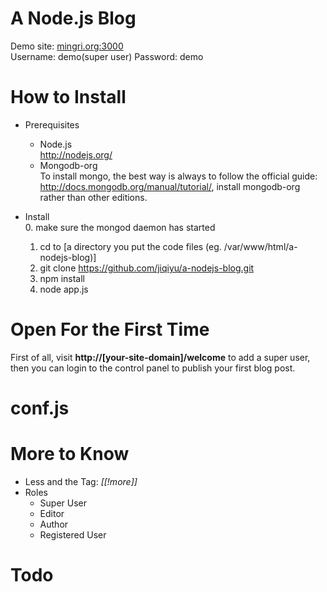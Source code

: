 # A Node.js Blog

Demo site: [mingri.org:3000](http://mingri.org:3000)  
Username: demo(super user) Password: demo  

# How to Install

* Prerequisites
  * Node.js  
    http://nodejs.org/
  * Mongodb-org  
    To install mongo, the best way is always to follow
    the official guide: http://docs.mongodb.org/manual/tutorial/,
    install mongodb-org rather than other editions.
  
* Install  
  0. make sure the mongod daemon has started
  1. cd to [a directory you put the code files (eg. /var/www/html/a-nodejs-blog)]
  2. git clone https://github.com/jiqiyu/a-nodejs-blog.git
  3. npm install
  4. node app.js

# Open For the First Time

First of all, visit **http://[your-site-domain]/welcome** to add
a super user, then you can login to the control panel
to publish your first blog post.

# conf.js

# More to Know

* Less and the Tag: *[[!more]]*
* Roles
  * Super User
  * Editor
  * Author
  * Registered User

# Todo
